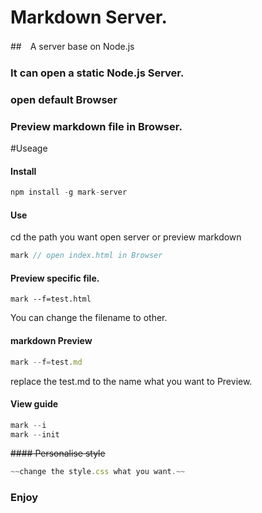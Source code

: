 # Markdown Server.
##　A server base on Node.js
### It can open a static Node.js Server.
### open default Browser
### Preview markdown file in Browser.


#Useage

#### Install
```JavaScript
npm install -g mark-server
```

#### Use
cd the path you want open server or preview markdown

```JavaScript
mark // open index.html in Browser

```
#### Preview specific file.

```
mark --f=test.html
```
You can change the filename to other.

#### markdown Preview

```JavaScript
mark --f=test.md

```
replace the test.md to the name what you want to Preview.

#### View guide

```JavaScript
mark --i
mark --init
```

~~#### Personalise style~~

```JavaScript
~~change the style.css what you want.~~
```

### Enjoy
